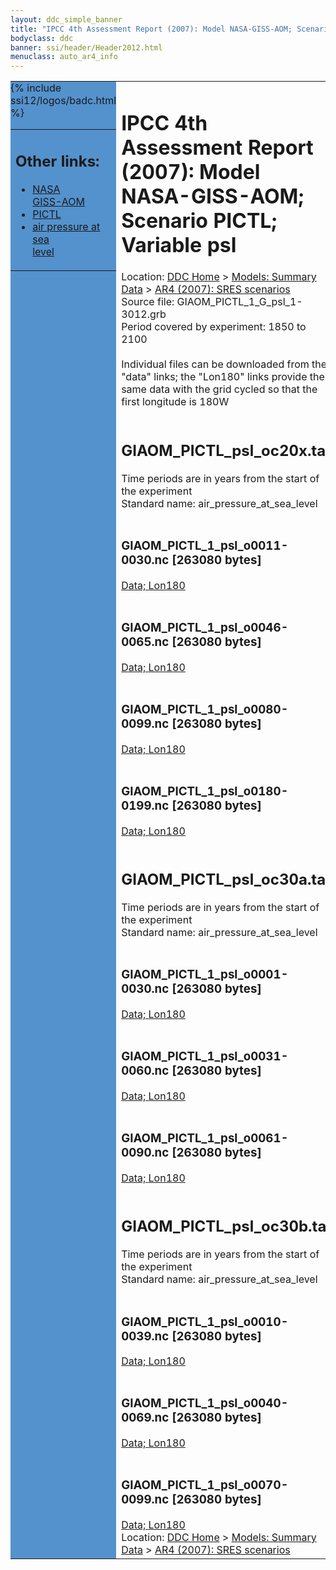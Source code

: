 ```yaml
---
layout: ddc_simple_banner
title: "IPCC 4th Assessment Report (2007): Model NASA-GISS-AOM; Scenario PICTL; Variable psl"
bodyclass: ddc
banner: ssi/header/Header2012.html
menuclass: auto_ar4_info
---
```



<table width="100%" border="0" cellspacing="0" cellpadding="0" style="border-collapse: collapse;">
<tr style="margin:0;padding:0;border:0;">
<td style="margin:0;padding:0;border:0;height:1pt;width:150pt;background:#5492CD;" valign="top" >

<div id="lh-col2" class="auto_ar4_info">
<table class="menumain" bgcolor="#5492CD" cellspacing="0" width="100%" border="0">
<tr><td>
<h2> Other links:</h2>
<ul>
<li><a href="/auto/ar4/model-NASA-GISS-AOM.html">NASA<br/>GISS-AOM</a></li>
<li><a href="/auto/ar4/scenario-PICTL.html">PICTL</a></li>
<li><a href="/auto/ar4/var-air_pressure_at_sea_level.html">air pressure at sea<br/> level</a></li>
</ul>
</td></tr>
{% include ssi12/logos/badc.html %}
</table>
</div>
</td>
<td><h1>IPCC 4th Assessment Report (2007): Model NASA-GISS-AOM; Scenario PICTL; Variable psl</h1>

<!-- Breadcrumb1 -->
<div id="breadcrumb1" align="left">
Location: <a href="/index.html">DDC Home</a> > <a href="/sim/gcm_clim/">Models: Summary Data</a>
> <a href="/sim/gcm_clim/SRES_AR4/index.html">AR4 (2007): SRES scenarios</a>
</div>
<!-- End of Breadcrumb1 -->Source file: GIAOM_PICTL_1_G_psl_1-3012.grb
<br/>
Period covered by experiment: 1850 to 2100<br/>
<br/>Individual files can be downloaded from the "data" links; the "Lon180" links provide the same data
         with the grid cycled so that the first longitude is 180W<br/>
<br/><h2>GIAOM_PICTL_psl_oc20x.tar</h2>
Time periods are in years from the start of the experiment<br/>
Standard name: air_pressure_at_sea_level<br>
<br/><h3>GIAOM_PICTL_1_psl_o0011-0030.nc [263080 bytes]</h3>
<a href="http://apps.ipcc-data.org/cgi-bin/downl/ar4_nc/psl/GIAOM_PICTL_1_psl_o0011-0030.nc">Data; </a><a href="http://apps.ipcc-data.org/cgi-bin/downl/ar4_nc/psl/GIAOM_PICTL_1_psl_o0011-0030.cyto180.nc"> Lon180</a><br/>
<br/><h3>GIAOM_PICTL_1_psl_o0046-0065.nc [263080 bytes]</h3>
<a href="http://apps.ipcc-data.org/cgi-bin/downl/ar4_nc/psl/GIAOM_PICTL_1_psl_o0046-0065.nc">Data; </a><a href="http://apps.ipcc-data.org/cgi-bin/downl/ar4_nc/psl/GIAOM_PICTL_1_psl_o0046-0065.cyto180.nc"> Lon180</a><br/>
<br/><h3>GIAOM_PICTL_1_psl_o0080-0099.nc [263080 bytes]</h3>
<a href="http://apps.ipcc-data.org/cgi-bin/downl/ar4_nc/psl/GIAOM_PICTL_1_psl_o0080-0099.nc">Data; </a><a href="http://apps.ipcc-data.org/cgi-bin/downl/ar4_nc/psl/GIAOM_PICTL_1_psl_o0080-0099.cyto180.nc"> Lon180</a><br/>
<br/><h3>GIAOM_PICTL_1_psl_o0180-0199.nc [263080 bytes]</h3>
<a href="http://apps.ipcc-data.org/cgi-bin/downl/ar4_nc/psl/GIAOM_PICTL_1_psl_o0180-0199.nc">Data; </a><a href="http://apps.ipcc-data.org/cgi-bin/downl/ar4_nc/psl/GIAOM_PICTL_1_psl_o0180-0199.cyto180.nc"> Lon180</a><br/>
<br/><h2>GIAOM_PICTL_psl_oc30a.tar</h2>
Time periods are in years from the start of the experiment<br/>
Standard name: air_pressure_at_sea_level<br>
<br/><h3>GIAOM_PICTL_1_psl_o0001-0030.nc [263080 bytes]</h3>
<a href="http://apps.ipcc-data.org/cgi-bin/downl/ar4_nc/psl/GIAOM_PICTL_1_psl_o0001-0030.nc">Data; </a><a href="http://apps.ipcc-data.org/cgi-bin/downl/ar4_nc/psl/GIAOM_PICTL_1_psl_o0001-0030.cyto180.nc"> Lon180</a><br/>
<br/><h3>GIAOM_PICTL_1_psl_o0031-0060.nc [263080 bytes]</h3>
<a href="http://apps.ipcc-data.org/cgi-bin/downl/ar4_nc/psl/GIAOM_PICTL_1_psl_o0031-0060.nc">Data; </a><a href="http://apps.ipcc-data.org/cgi-bin/downl/ar4_nc/psl/GIAOM_PICTL_1_psl_o0031-0060.cyto180.nc"> Lon180</a><br/>
<br/><h3>GIAOM_PICTL_1_psl_o0061-0090.nc [263080 bytes]</h3>
<a href="http://apps.ipcc-data.org/cgi-bin/downl/ar4_nc/psl/GIAOM_PICTL_1_psl_o0061-0090.nc">Data; </a><a href="http://apps.ipcc-data.org/cgi-bin/downl/ar4_nc/psl/GIAOM_PICTL_1_psl_o0061-0090.cyto180.nc"> Lon180</a><br/>
<br/><h2>GIAOM_PICTL_psl_oc30b.tar</h2>
Time periods are in years from the start of the experiment<br/>
Standard name: air_pressure_at_sea_level<br>
<br/><h3>GIAOM_PICTL_1_psl_o0010-0039.nc [263080 bytes]</h3>
<a href="http://apps.ipcc-data.org/cgi-bin/downl/ar4_nc/psl/GIAOM_PICTL_1_psl_o0010-0039.nc">Data; </a><a href="http://apps.ipcc-data.org/cgi-bin/downl/ar4_nc/psl/GIAOM_PICTL_1_psl_o0010-0039.cyto180.nc"> Lon180</a><br/>
<br/><h3>GIAOM_PICTL_1_psl_o0040-0069.nc [263080 bytes]</h3>
<a href="http://apps.ipcc-data.org/cgi-bin/downl/ar4_nc/psl/GIAOM_PICTL_1_psl_o0040-0069.nc">Data; </a><a href="http://apps.ipcc-data.org/cgi-bin/downl/ar4_nc/psl/GIAOM_PICTL_1_psl_o0040-0069.cyto180.nc"> Lon180</a><br/>
<br/><h3>GIAOM_PICTL_1_psl_o0070-0099.nc [263080 bytes]</h3>
<a href="http://apps.ipcc-data.org/cgi-bin/downl/ar4_nc/psl/GIAOM_PICTL_1_psl_o0070-0099.nc">Data; </a><a href="http://apps.ipcc-data.org/cgi-bin/downl/ar4_nc/psl/GIAOM_PICTL_1_psl_o0070-0099.cyto180.nc"> Lon180</a><br/>
<!-- Breadcrumb2 -->
<div id="breadcrumb2" align="left">
Location: <a href="/index.html">DDC Home</a> > <a href="/sim/gcm_clim/">Models: Summary Data</a>
> <a href="/sim/gcm_clim/SRES_AR4/index.html">AR4 (2007): SRES scenarios</a>
</div>
<!-- End of Breadcrumb2 --></td></tr></table>
